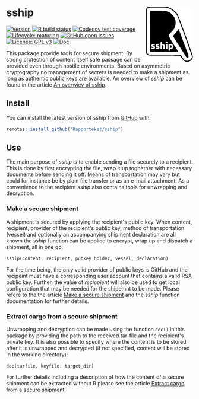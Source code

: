 
# sship <img src="man/figures/logo.svg" align="right" height="150" />

<!-- badges: start -->
[![Version](https://img.shields.io/github/v/release/rapporteket/sship?sort=semver)](https://github.com/rapporteket/sship/releases)
[![R build status](https://github.com/Rapporteket/sship/workflows/R-CMD-check/badge.svg)](https://github.com/Rapporteket/sship/actions)
[![Codecov test coverage](https://codecov.io/gh/Rapporteket/sship/branch/main/graph/badge.svg)](https://codecov.io/gh/Rapporteket/sship?branch=main)
[![Lifecycle: maturing](https://img.shields.io/badge/lifecycle-maturing-blue.svg)](https://lifecycle.r-lib.org/articles/stages.html)
[![GitHub open issues](https://img.shields.io/github/issues/rapporteket/sship.svg)](https://github.com/rapporteket/sship/issues)
[![License: GPL v3](https://img.shields.io/badge/License-GPLv3-blue.svg)](https://www.gnu.org/licenses/gpl-3.0)
[![Doc](https://img.shields.io/badge/Doc--grey.svg)](https://rapporteket.github.io/sship/)
<!-- badges: end -->

This package provide tools for secure shipment. By strong protection of content itself safe passage can be provided even through hostile environments. Based on asymmetric cryptography no management of secrets is needed to make a shipment as long as authentic public keys are available. An overview of _sship_ can be found in the article [An overwiev of sship](https://rapporteket.github.io/sship/articles/overview.html).

## Install

You can install the latest version of sship from [GitHub](https://github.com) with:

``` r
remotes::install_github("Rapporteket/sship")
```

## Use
The main purpose of _sship_ is to enable sending a file securely to a recipient. This is done by first encrypting the file, wrap it up toghether with necessary documents before sending it off. Means of transportation may vary but could for instance be by plain file transfer or as an e-mail attachment. As a convenience to the recipient _sship_ also contains tools for unwrapping and decryption.

### Make a secure shipment
A shipment is secured by applying the recipient's public key. When content, recipient, provider of the recipient's public key, method of transportation (vessel) and optionally an accompanying shipment declaration are all known the _sship_ function can be applied to encrypt, wrap up and dispatch a shipment, all in one go:
```
sship(content, recipient, pubkey_holder, vessel, declaration)
```
For the time being, the only valid provider of public keys is GitHub and the recipeint must have a corresponding user account that contains a valid RSA public key. Further, the value of _reciepient_ will also be used to get local configuration that may be needed for the shipemnt to be made. Please refere to the the article [Make a secure shipment](https://rapporteket.github.io/sship/articles/ship.html) and the _sship_ function documentation for further details.

### Extract cargo from a secure shipment
Unwrapping and decryption can be made using the function ```dec()``` in this package by providing the path to the received tar-file and the recipient's private key. It is also possible to specify where the content is to be stored after it is unwrapped and decrypted (if not specified, content will be stored in the working directory):
```
dec(tarfile, keyfile, target_dir)
```
For further details including a description of how the content of a secure shipment can be extracted without R please see the article [Extract cargo from a secure shipment](https://rapporteket.github.io/sship/articles/extract.html).
